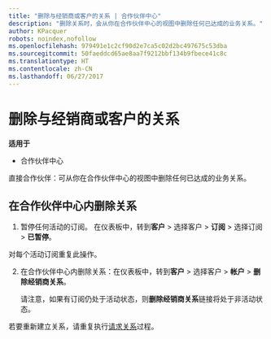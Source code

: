 ```yaml
---
title: "删除与经销商或客户的关系 | 合作伙伴中心"
description: "删除关系时，会从你在合作伙伴中心的视图中删除任何已达成的业务关系。"
author: KPacquer
robots: noindex,nofollow
ms.openlocfilehash: 979491e1c2cf90d2e7ca5c02d2bc497675c53dba
ms.sourcegitcommit: 50faeddcd65ae8aa7f9212bbf134b9fbece41c8c
ms.translationtype: HT
ms.contentlocale: zh-CN
ms.lasthandoff: 06/27/2017
---
```

# <a name="remove-a-relationship-with-a-reseller-or-a-customer"></a>删除与经销商或客户的关系

**适用于**

-   合作伙伴中心

直接合作伙伴：可从你在合作伙伴中心的视图中删除任何已达成的业务关系。

## <a name="remove-a-relationship-in-partner-center"></a>在合作伙伴中心内删除关系

1.  暂停任何活动的订阅。 在仪表板中，转到**客户** > 选择客户 > **订阅** > 选择订阅 > **已暂停**。 

   对每个活动订阅重复此操作。

2.  在合作伙伴中心内删除关系：在仪表板中，转到**客户** > 选择客户 > **帐户** > **删除经销商关系**。

    请注意，如果有订阅仍处于活动状态，则**删除经销商关系**链接将处于非活动状态。 

若要重新建立关系，请重复执行[请求关系](request-a-relationship-with-a-customer.md)过程。
